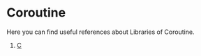# Coroutine

Here you can find useful references about Libraries of Coroutine.

1. [C](https://github.com/hqxsn/Awesome-Bookmarks-From-Globe/tree/master/Libraries/Coroutine/C)  

     


